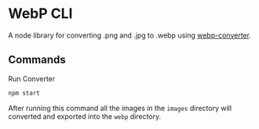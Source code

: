 # WebP CLI

A node library for converting .png and .jpg to .webp using [webp-converter](https://github.com/scionoftech/webp-converter).

## Commands

Run Converter

```bash
npm start
```

After running this command all the images in the `images` directory will converted and exported into the `webp` directory.
